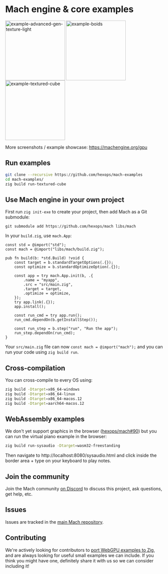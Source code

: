 # Mach engine & core examples

<a href="https://user-images.githubusercontent.com/3173176/173177664-2ac9e90b-9429-4b09-aaf9-b80b53fee49f.gif"><img align="left" src="https://user-images.githubusercontent.com/3173176/173177664-2ac9e90b-9429-4b09-aaf9-b80b53fee49f.gif" alt="example-advanced-gen-texture-light" height="190px"></img></a>
<a href="https://user-images.githubusercontent.com/3173176/163936001-fd9eb918-7c29-4dcc-bfcb-5586f2ea1f9a.gif"><img align="left" src="https://user-images.githubusercontent.com/3173176/163936001-fd9eb918-7c29-4dcc-bfcb-5586f2ea1f9a.gif" alt="example-boids" height="190px"></img></a>
<a href="https://user-images.githubusercontent.com/3173176/173177646-a3f0982c-f07b-496f-947b-265bdc71ece9.gif"><img src="https://user-images.githubusercontent.com/3173176/173177646-a3f0982c-f07b-496f-947b-265bdc71ece9.gif" alt="example-textured-cube" height="190px"></img></a>

More screenshots / example showcase: https://machengine.org/gpu

## Run examples

```sh
git clone --recursive https://github.com/hexops/mach-examples
cd mach-examples/
zig build run-textured-cube
```

## Use Mach engine in your own project

First run `zig init-exe` to create your project, then add Mach as a Git submodule:

```
git submodule add https://github.com/hexops/mach libs/mach
```

In your `build.zig`, use `mach.App`:

```zig
const std = @import("std");
const mach = @import("libs/mach/build.zig");

pub fn build(b: *std.Build) !void {
    const target = b.standardTargetOptions(.{});
    const optimize = b.standardOptimizeOption(.{});

    const app = try mach.App.init(b, .{
        .name = "myapp",
        .src = "src/main.zig",
        .target = target,
        .optimize = optimize,
    });
    try app.link(.{});
    app.install();

    const run_cmd = try app.run();
    run_cmd.dependOn(b.getInstallStep());

    const run_step = b.step("run", "Run the app");
    run_step.dependOn(run_cmd);
}
```

Your `src/main.zig` file can now `const mach = @import("mach");` and you can run your code using `zig build run`.

## Cross-compilation

You can cross-compile to every OS using:

```sh
zig build -Dtarget=x86_64-windows
zig build -Dtarget=x86_64-linux
zig build -Dtarget=x86_64-macos.12
zig build -Dtarget=aarch64-macos.12
```

## WebAssembly examples

We don't yet support graphics in the browser ([hexops/mach#90](https://github.com/hexops/mach/issues/90)) but you can run the virtual piano example in the browser:

```sh
zig build run-sysaudio -Dtarget=wasm32-freestanding
```

Then navigate to http://localhost:8080/sysaudio.html and click inside the border area + type on your keyboard to play notes.

## Join the community

Join the Mach community [on Discord](https://discord.gg/XNG3NZgCqp) to discuss this project, ask questions, get help, etc.

## Issues

Issues are tracked in the [main Mach repository](https://github.com/hexops/mach/issues?q=is%3Aissue+is%3Aopen+label%3Aexamples).

## Contributing

We're actively looking for contributors to [port WebGPU examples to Zig](https://github.com/hexops/mach/issues/230), and are always looking for useful small examples we can include. If you think you might have one, definitely share it with us so we can consider including it!
